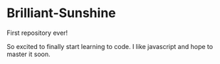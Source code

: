 # Brilliant-Sunshine

First repository ever!

So excited to finally start learning to code.
I like javascript and hope to master it soon.
